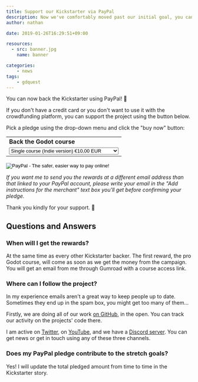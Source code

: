 ```yaml
---
title: Support our Kickstarter via PayPal
description: Now we've comfortably moved past our initial goal, you can support our 2d and 3d Godot courses via PayPal!
author: nathan

date: 2019-01-26T16:29:51+09:00

resources:
  - src: banner.jpg
    name: banner

categories:
    - news
tags:
    - gdquest
---
```


You can now back the Kickstarter using PayPal! 🤖

If you don't have a credit card or you don't want to use it with the crowdfunding platform, you can support the project using the button below.

Pick a pledge using the drop-down menu and click the "buy now" button:

<!-- Paypal button -->
<form action="https://www.paypal.com/cgi-bin/webscr" method="post" target="_top">
<input type="hidden" name="cmd" value="_s-xclick">
<input type="hidden" name="hosted_button_id" value="GC89ZTNY9ZBU6">
<table>
<tr><td><input type="hidden" name="on0" value="Pledge"><strong>Back the Godot course</strong></td></tr><tr><td><select name="os0">
	<option value="Single course (Indie version)">Single course (Indie version) €10,00 EUR</option>
	<option value="2d and 3d courses (Indie version)">2d and 3d courses (Indie version) €20,00 EUR</option>
	<option value="Single course (Pro version)">Single course (Pro version) €25,00 EUR</option>
	<option value="Pro 2d and 3d courses">Pro 2d and 3d courses €40,00 EUR</option>
	<option value="Insider">Insider €50,00 EUR</option>
	<option value="Pro bundle">Pro bundle €80,00 EUR</option>
	<option value="One on one Review">One on one Review €120,00 EUR</option>
</select> </td></tr>
</table>
<input type="hidden" name="currency_code" value="EUR">
<input type="image" src="https://www.paypalobjects.com/en_US/i/btn/btn_buynowCC_LG.gif" border="0" name="submit" alt="PayPal - The safer, easier way to pay online!">
<img alt="" border="0" src="https://www.paypalobjects.com/fr_FR/i/scr/pixel.gif" width="1" height="1">
</form>


*If you want me to send you the rewards at a different email address than that linked to your PayPal account, please write your email in the "Add instructions for the merchant" text box you'll get before confirming your pledge.*

Thank you kindly for your support. 🙂

## Questions and Answers

### When will I get the rewards?

At the same time as every other Kickstarter backer. The first reward, the pro Godot course, will come as soon as we get the money from the campaign. You will get an email from me through Gumroad with a course access link.

### Where can I follow the project?

In my experience emails aren't a great way to keep people up to date. Sometimes they end up in the spam box, you might get too many of them...

Firstly, we are doing all of our work [on GitHub](https://github.com/GDquest/), in the open. You can track our activity on the projects' code there.

I am active on [Twitter](https://twitter.com/NathanGDquest), on [YouTube](https://www.youtube.com/c/gdquest/), and we have a [Discord server](https://discord.gg/uzSR7jB). You can get news or get in touch using any of these three channels.

### Does my PayPal pledge contribute to the stretch goals?

Yes! I will update the total pledged amount from time to time in the Kickstarter story.
